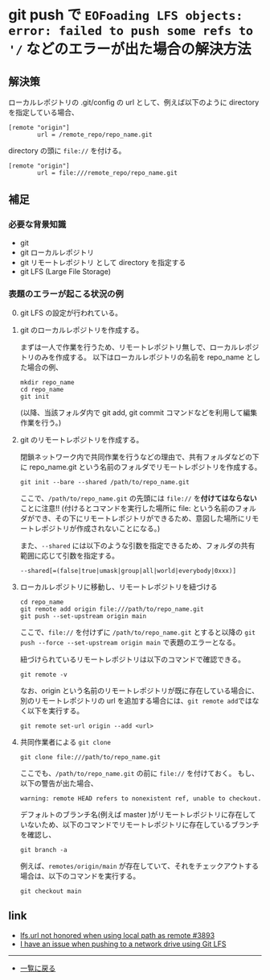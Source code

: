 # git push で `EOFoading LFS objects:` `error: failed to push some refs to '/` などのエラーが出た場合の解決方法

## 解決策

ローカルレポジトリの .git/config の url として、例えば以下のように directory を指定している場合、

```text
[remote "origin"]
        url = /remote_repo/repo_name.git
```

directory の頭に `file://` を付ける。

```text
[remote "origin"]
        url = file:///remote_repo/repo_name.git
```

## 補足

### 必要な背景知識

- git
- git ローカルレポジトリ
- git リモートレポジトリ として directory を指定する
- git LFS (Large File Storage)

### 表題のエラーが起こる状況の例

0. git LFS の設定が行われている。

1. git のローカルレポジトリを作成する。

   まずは一人で作業を行うため、リモートレポジトリ無しで、ローカルレポジトリのみを作成する。 
   以下はローカルレポジトリの名前を repo_name とした場合の例、

    ```console
    mkdir repo_name
    cd repo_name
    git init
    ```

    (以降、当該フォルダ内で git add, git commit コマンドなどを利用して編集作業を行う。)

2. git のリモートレポジトリを作成する。

    閉鎖ネットワーク内で共同作業を行うなどの理由で、共有フォルダなどの下に repo_name.git という名前のフォルダでリモートレポジトリを作成する。

    ```console
    git init --bare --shared /path/to/repo_name.git
    ```

    ここで、`/path/to/repo_name.git` の先頭には `file://` を**付けてはならない**ことに注意!!
    (付けるとコマンドを実行した場所に file: という名前のフォルダができ、その下にリモートレポジトリができるため、意図した場所にリモートレポジトリが作成されないことになる。)

    また、`--shared` には以下のような引数を指定できるため、フォルダの共有範囲に応じて引数を指定する。

    ```text
    --shared[=(false|true|umask|group|all|world|everybody|0xxx)]
    ```

3. ローカルレポジトリに移動し、リモートレポジトリを紐づける

    ```console
    cd repo_name
    git remote add origin file:///path/to/repo_name.git
    git push --set-upstream origin main
    ```

    ここで、`file://` を付けずに `/path/to/repo_name.git` とすると以降の `git push --force --set-upstream origin main` で表題のエラーとなる。

    紐づけられているリモートレポジトリは以下のコマンドで確認できる。

    ```console
    git remote -v
    ```

    なお、origin という名前のリモートレポジトリが既に存在している場合に、別のリモートレポジトリの url を追加する場合には、```git remote add```ではなく以下を実行する。

    ```console
    git remote set-url origin --add <url>
    ```

4. 共同作業者による `git clone`
 
    ```console
    git clone file:///path/to/repo_name.git
    ```

    ここでも、`/path/to/repo_name.git` の前に `file://` を付けておく。
    もし、以下の警告が出た場合、

    ```text
    warning: remote HEAD refers to nonexistent ref, unable to checkout.
    ```

    デフォルトのブランチ名(例えば master )がリモートレポジトリに存在していないため、以下のコマンドでリモートレポジトリに存在しているブランチを確認し、

    ```console
    git branch -a
    ```

    例えば、```remotes/origin/main``` が存在していて、それをチェックアウトする場合は、以下のコマンドを実行する。
    
    ```console
    git checkout main
    ```

## link

- [lfs.url not honored when using local path as remote #3893](https://github.com/git-lfs/git-lfs/issues/3893)
- [I have an issue when pushing to a network drive using Git LFS](https://stackoverflow.com/questions/58849793/i-have-an-issue-when-pushing-to-a-network-drive-using-git-lfs)

---

- [一覧に戻る](docker/index.md)
